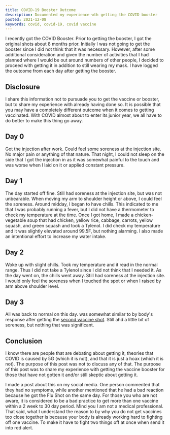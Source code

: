 ```yaml
---
title: COVID-19 Booster Outcome
description: Documented my experience wth getting the COVID booster
posted: 2021-12-08
keywords: covid, covid-19, covid vaccine
---
```


I recently got the COVID Booster. Prior to getting the booster, I got the original shots about 
8 months prior. Initially I was not going to get the booster since I did not think that it was
necessary. However, after some additional consideration and given the number of activities 
that I had planned where I would be out around numbers of other people, I decided to 
proceed with getting it in addition to still wearing my mask. I have logged the outcome from 
each day after getting the booster.



## Disclosure

I share this information not to pursuade you to get the vaccine or booster, but to share 
my experience with already having done so. It is possible that you may have a completely 
different outcome when it comes to getting vaccinated. With COVID almost about to enter 
its junior year, we all have to do better to make this thing go away.

## Day 0

Got the injection after work. 
Could feel some soreness at the injection site. No major pain or anything of that nature. 
That night, I could not sleep on the side that I got the injection in as it was somewhat painful to 
the touch and was worse when I laid on it or applied constant pressure.

## Day 1

The day started off fine. Still had soreness at the injection site, but was not unbearable. 
When moving my arm to shoulder height or above, I could feel the soreness. Around midday, 
I began to have chills. This indicated to me that I was probably running a fever, but I 
did not have a thermometer to check my temperature at the time. Once I got home, I made 
a chicken-vegetable soup that had chicken, yellow rice, cabbage, carrots, yellow squash, 
and green squash and took a Tylenol. I did check my temperature and it was slightly elevated
around 99.5F, but nothing alarming. I also made an intentional effort to increase my 
water intake. 

## Day 2

Woke up with slight chills. Took my temperature and it read in the normal range. Thus I did not 
take a Tylenol since I did not think that I needed it.
As the day went on, the chills went 
away. Still had soreness at the injection site. I would only feel the soreness when I touched
the spot or when I raised by arm above shoulder level.

## Day 3

All was back to normal on this day. was somewhat similar to by body's response after getting the
[second vaccine shot](/blog/2021.04.11-covid-vaccination.md). Still ahd a little bit of soreness, 
but nothing that was significant.

## Conclusion

I know there are people that are debating about getting it, theories that COVID is caused by 5G 
(which it is not), and that it is just a hoax (which it is not). The purpose of this post was not to 
discuss any of that. The purpose of this post was to share my experience with getting the vaccine booster
for those that have not gotten it and/or still skeptic about getting it.

I made a 
post about this on my social media. One person commented that they had no symptoms, while another 
mentioned that he had a bad reaction because he got the Flu Shot on the same day. For those you 
who are not aware, it is considered to be a bad practice to get more than one vaccine within 
a 2 week to 30 day period. Mind you I am not a medical professional. That said, what I understand the reason 
to by why you do not get vaccines too close together is because your body is already working hard to 
fighting off one vaccine. To make it have to fight two things off at once when send it into 
red alert. 
